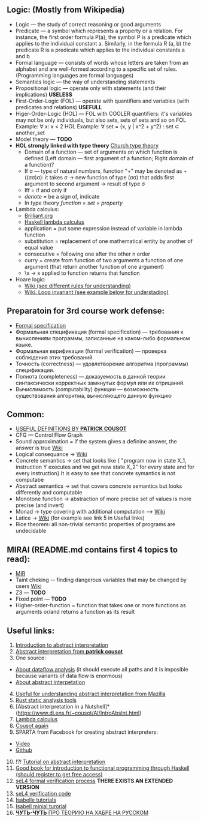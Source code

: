 ## Logic: (Mostly from Wikipedia)
* Logic — the study of correct reasoning or good arguments
* Predicate — a symbol which represents a property or a relation. For instance, the first order formula P(a), the symbol P is a predicate which applies to the individual constant a. Similarly, in the formula R (a, b) the predicate R is a predicate which applies to the individual constants a and b
* Formal language — consists of words whose letters are taken from an alphabet and are well-formed according to a specific set of rules. (Programming languages are formal languages)
* Semantics logic — the way of understanding statements
* Propositional logic — operate only with statements (and their implications) **USELESS**
* First-Order-Logic (FOL) — operate with quantifiers and variables (with predicates and relations) **USEFULL**
* Higer-Order-Logic (HOL) — FOL with COOLER quantifiers: it's variables may not be only individuals, but also sets, sets of sets and so on
FOL Example: ∀ x: x < 2
HOL Example: ∀ set = {x, y | x^2 + y^2} :  set ⊂ another_set
* Model theory — **TODO**
* **HOL strongly linked with type theory** [Church type theory](https://plato.stanford.edu/entries/type-theory-church)
  - Domain of a function — set of arguments on which function is defined (Left domain — first argument of a function; Right domain of a function)?
  - If σ — type of natural numbers, function "+" may be denoted as +((σσ)σ): it takes σ -> new function of type (σσ) that adds first argument to second argument -> result of type σ
  - Iff = if and only if
  - *denote* = be a sign of, indicate
  - In type theory *function* = *set* = *property*
* Lambda calculus:
  - [Brilliant.org](https://brilliant.org/wiki/lambda-calculus/)
  - [Haskell lambda calculus](http://dev.stephendiehl.com/fun/003_lambda_calculus.html)
  - application = put some expression instead of variable in lambda function
  - substitution = replacement of one mathematical entity by another of equal value
  - consecutive = following one after the other n order
  - curry = create from function of two arguments a function of one argument (that return another function of one argument)
  - \x -> x applied to function returns that function
* Hoare logic:
  - [Wiki (see different rules for understanding)](https://en.wikipedia.org/wiki/Hoare_logic)
  - [Wiki. Loop invariant (see example below for understading)](https://en.wikipedia.org/wiki/Loop_invariant)
  
  
## Preparatoin for 3rd course work defense:
* [Formal specification](https://en.wikipedia.org/wiki/Formal_specification#:~:text=code%20quality.%5B1%5D-,Uses,-%5Bedit%5D)
* Формальная спецификация (formal specification) — требования к вычислениям программы, записанные на каком-либо формальном языке.
* Формальная верификация (formal verification) — проверка соблюдения этих требований.
* Точность (correctness) — удовлетворение алгоритма (программы) спецификации.
* Полнота (completeness) — доказуемость в данной теории синтаксически корректных замкнутых формул или их отрицаний.
* Вычислимость (computability) функции — возможность существования алгоритма, вычисляющего данную функцию


## Common:
* [USEFUL DEFINITIONS BY **PATRICK COUSOT**](https://www.di.ens.fr/~cousot/AI/)
* CFG — Control Flow Graph
* Sound approximation = if the system gives a definine answer, the answer is true  [Wiki](https://en.wikipedia.org/wiki/Soundness)
* Logical consequance -> [Wiki](https://en.wikipedia.org/wiki/Logical_consequence#Syntactic_consequence)
* Concrete semantics -> set that looks like
{ "program now in state X_1, instruction Y executes and we get new state X_2"
for every state and for every instruction}
    It is easy to see that concrete symantics is not computabe
* Abstract semantics -> set that covers concrete semantics but looks differently and computable
* Monotone function -> abstraction of more precise set of values is more precise (and invert)
* Monad -> type covering with additional computation --> [Wiki](https://en.wikipedia.org/wiki/Monad_(functional_programming))
* Latice -> [Wiki](https://en.wikipedia.org/wiki/Lattice_(order)) (for example see link 5 in Useful links)
* Rice theorem: all non-trivial semantic properties of programs are undecidable

## MIRAI (README.md contains first 4 topics to read):
* [MIR](https://github.com/rust-lang/rfcs/blob/master/text/1211-mir.md)
* Taint cheking -- finding dangerous variables that may be changed by users [Wiki](https://en.wikipedia.org/wiki/Taint_checking)
* Z3 — **TODO**
* Fixed point — **TODO**
* Higher-order-function = function that takes one or more functions as arguments or/and returns a function as its result

## Useful links:
1) [Introduction to abstract interpretation](https://bblanche.gitlabpages.inria.fr/absint.pdf)
2) [Abstract interpretation from **patrick cousot**](https://homepage.cs.uiowa.edu/~tinelli/classes/seminar/Cousot--A%20Tutorial%20on%20AI.pdf)
3) One source:
*  [About dataflow analysis](https://pages.cs.wisc.edu/~horwitz/CS704-NOTES/2.DATAFLOW.html) (it should execute all paths and it is imposible because variants of data flow is enormous)
*  [About abstract interpetation](https://pages.cs.wisc.edu/~horwitz/CS704-NOTES/10.ABSTRACT-INTERPRETATION.html)
4) [Useful for understanding abstract interpretation from Mazilla](https://wiki.mozilla.org/Abstract_Interpretation)
5) [Rust static analysis tools](https://alastairreid.github.io/automatic-rust-verification-tools-2021/)
6) [Abstract interpretation in a Nutshell]* (https://www.di.ens.fr/~cousot/AI/IntroAbsInt.html)
7) [Lambda calculus](http://dev.stephendiehl.com/fun/003_lambda_calculus.html)
8) [Cousot again](file:///home/emir/Downloads/p238-cousot.pdf)
9) SPARTA from Facebook for creating abstract interpreters:
*  [Video](https://www.youtube.com/watch?v=_fA7vkVJhF8)
*  [Github](https://github.com/facebook/SPARTA)
10) !?! [Tutorial on abstract interpretation](https://hal.sorbonne-universite.fr/hal-01657536/document)
11) [Good book for introduction to functional programming through Haskell (should register to get free access)](https://livebook.manning.com/book/get-programming-with-haskell/chapter-10/19)
12) [seL4 formal verification process](https://trustworthy.systems/publications/nicta_full_text/3783.pdf) **THERE EXISTS AN EXTENDED VERSION**
13) [seL4 verification code](https://github.com/seL4/l4v)
14) [Isabelle tutorials](https://isabelle.in.tum.de/documentation.html)
15) [Isabell minial turorial](file:///home/emir/Downloads/prog-prove.pdf)
16) [**ЧУТЬ-ЧУТЬ** ПРО ТЕОРИЮ НА ХАБРЕ НА РУССКОМ](https://habr.com/ru/post/348874/)
